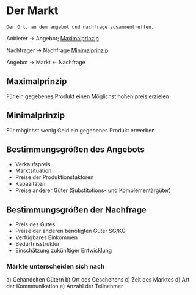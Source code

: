 # Der Markt

`Der Ort, an dem angebot und nachfrage zusammentreffen.`

Anbieter -> Angebot; [Maximalprinzip](#Maximalprinzip)

Nachfrager -> Nachfrage [Minimalprinzip](#Minimalprinzip)

Angebot -> Markt <- Nachfrage

## Maximalprinzip

Für ein gegebenes Produkt einen Möglichst hohen preis erzielen

## Minimalprinzip

Für mögichst wenig Geld ein gegebenes Produkt erwerben

## Bestimmungsgrößen des Angebots

- Verkaufspreis
- Marktsituation
- Preise der Produktionsfaktoren
- Kapazitäten
- Preise anderer Güter (Substitotions- und Komplementärgüter)

## Bestimmungsgrößen der Nachfrage

- Preis des Gutes
- Preise der anderen benötigten Güter SG/KG
- Verfügbares Einkommen
- Bedürfnisstruktur
- Einschätzung zukünftiger Entwicklung

### Märkte unterscheiden sich nach

a) Gehandelten Gütern
b) Ort des Geschehens
c) Zeit des Marktes
d) Art der Kommnunikation
e) Anzahl der Teilnehmer

